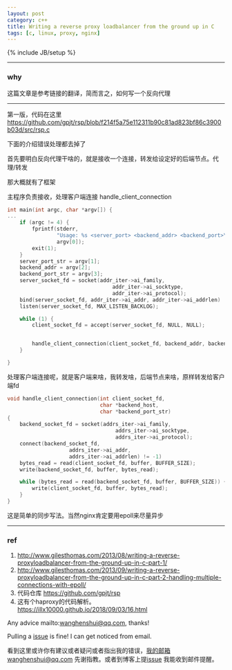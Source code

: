 ```yaml
---
layout: post
category: c++
title: Writing a reverse proxy loadbalancer from the ground up in C
tags: [c, linux, proxy, nginx]
---
```


{% include JB/setup %}

---

### why 

这篇文章是参考链接的翻译，简而言之，如何写一个反向代理

---

第一版，代码在这里 https://github.com/gpjt/rsp/blob/f214f5a75e112311b90c81ad823bf86c3900b03d/src/rsp.c 

下面的介绍错误处理都去掉了

首先要明白反向代理干啥的，就是接收一个连接，转发给设定好的后端节点。代理/转发

那大概就有了框架

主程序负责接收，处理客户端连接 handle_client_connection

```c
int main(int argc, char *argv[]) {
...
    if (argc != 4) {
        fprintf(stderr, 
                "Usage: %s <server_port> <backend_addr> <backend_port>\n", 
                argv[0]);
        exit(1);
    }
    server_port_str = argv[1];
    backend_addr = argv[2];
    backend_port_str = argv[3];
    server_socket_fd = socket(addr_iter->ai_family,
                                  addr_iter->ai_socktype,
                                  addr_iter->ai_protocol);
    bind(server_socket_fd, addr_iter->ai_addr, addr_iter->ai_addrlen)   
    listen(server_socket_fd, MAX_LISTEN_BACKLOG);

    while (1) {
        client_socket_fd = accept(server_socket_fd, NULL, NULL);


        handle_client_connection(client_socket_fd, backend_addr, backend_port_str);
    }

}
```



处理客户端连接呢，就是客户端来啥，我转发啥，后端节点来啥，原样转发给客户端fd

```c
void handle_client_connection(int client_socket_fd, 
                              char *backend_host, 
                              char *backend_port_str) 
{
    backend_socket_fd = socket(addrs_iter->ai_family, 
                                   addrs_iter->ai_socktype,
                                   addrs_iter->ai_protocol);
    connect(backend_socket_fd, 
                    addrs_iter->ai_addr, 
                    addrs_iter->ai_addrlen) != -1) 
    bytes_read = read(client_socket_fd, buffer, BUFFER_SIZE);
    write(backend_socket_fd, buffer, bytes_read);

    while (bytes_read = read(backend_socket_fd, buffer, BUFFER_SIZE)) {
        write(client_socket_fd, buffer, bytes_read);
    }
}
```



这是简单的同步写法。当然nginx肯定要用epoll来尽量异步



----

### ref

1. http://www.gilesthomas.com/2013/08/writing-a-reverse-proxyloadbalancer-from-the-ground-up-in-c-part-1/
2. http://www.gilesthomas.com/2013/09/writing-a-reverse-proxyloadbalancer-from-the-ground-up-in-c-part-2-handling-multiple-connections-with-epoll/
3. 代码仓库 https://github.com/gpjt/rsp
4. 这有个haproxy的代码解析。https://illx10000.github.io/2018/09/03/16.html

Any advice mailto:wanghenshui@qq.com, thanks! 

Pulling a [issue](https://github.com/wanghenshui/wanghenshui.github.io/issues/new) is fine! I can get noticed from email.

看到这里或许你有建议或者疑问或者指出我的错误，我的邮箱wanghenshui@qq.com 先谢指教。或者到博客上提[issue](https://github.com/wanghenshui/wanghenshui.github.io/issues/new) 我能收到邮件提醒。